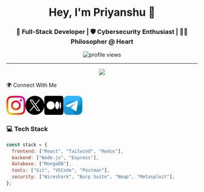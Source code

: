 <h1 align="center">Hey, I'm Priyanshu 👋</h1>
<h3 align="center">🚀 Full-Stack Developer | 🛡️ Cybersecurity Enthusiast | 🧘‍♂️ Philosopher @ Heart</h3>

<p align="center">
  <img src="https://komarev.com/ghpvc/?username=yourusername&label=Profile+Views&color=blueviolet&style=flat-square" alt="profile views" />
</p>

---
<p align="center"> <img src="https://readme-typing-svg.herokuapp.com?lines=Code+like+a+dev.;Think+like+a+hacker.;Reflect+like+a+philosopher.&center=true&width=500&height=50" /> </p>

🌍 Connect With Me

<a href="https://www.instagram.com/yansh.08" target="_blank"><img src="images/instagram.png" alt="Instagram" width="50" height="50"></a><a href="https://twitter.com/@yansh_08" target="_blank"><img src="images/twitter.png" alt="Twitter" width="50" height="50"></a><a href="https://yansh.08.medium.com" target="_blank"><img src="images/medium.png" alt="Medium" width="50" height="50"></a><a href="https://t.me/pksinghji" target="_blank"><img src="images/telegram.png" alt="Telegram" width="50" height="50"></a>


### 💻 Tech Stack

```javascript
const stack = {
  frontend: ["React", "Tailwind", "Redux"],
  backend: ["Node.js", "Express"],
  database: ["MongoDB"],
  tools: ["Git", "VSCode", "Postman"],
  security: ["Wireshark", "Burp Suite", "Nmap", "Metasploit"],
};
